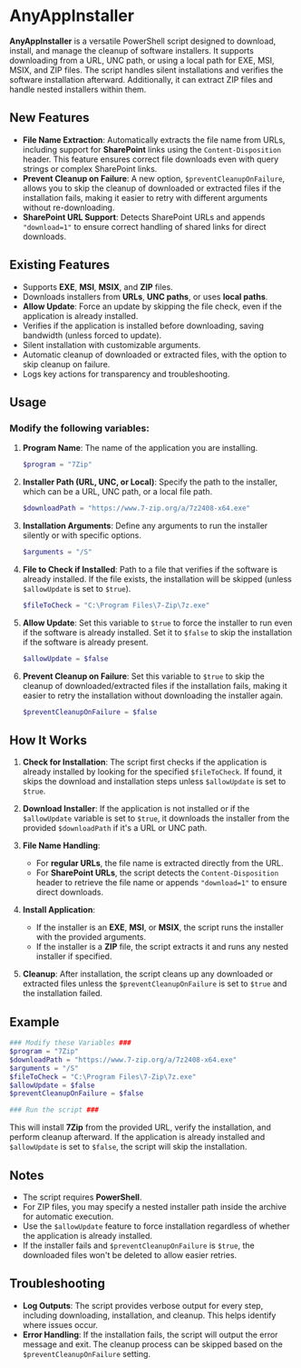 # AnyAppInstaller

**AnyAppInstaller** is a versatile PowerShell script designed to download, install, and manage the cleanup of software installers. It supports downloading from a URL, UNC path, or using a local path for EXE, MSI, MSIX, and ZIP files. The script handles silent installations and verifies the software installation afterward. Additionally, it can extract ZIP files and handle nested installers within them.

## New Features
- **File Name Extraction**: Automatically extracts the file name from URLs, including support for **SharePoint** links using the `Content-Disposition` header. This feature ensures correct file downloads even with query strings or complex SharePoint links.
- **Prevent Cleanup on Failure**: A new option, `$preventCleanupOnFailure`, allows you to skip the cleanup of downloaded or extracted files if the installation fails, making it easier to retry with different arguments without re-downloading.
- **SharePoint URL Support**: Detects SharePoint URLs and appends `"download=1"` to ensure correct handling of shared links for direct downloads.

## Existing Features
- Supports **EXE**, **MSI**, **MSIX**, and **ZIP** files.
- Downloads installers from **URLs**, **UNC paths**, or uses **local paths**.
- **Allow Update**: Force an update by skipping the file check, even if the application is already installed.
- Verifies if the application is installed before downloading, saving bandwidth (unless forced to update).
- Silent installation with customizable arguments.
- Automatic cleanup of downloaded or extracted files, with the option to skip cleanup on failure.
- Logs key actions for transparency and troubleshooting.

## Usage
### Modify the following variables:

1. **Program Name**: The name of the application you are installing.
    ```powershell
    $program = "7Zip"
    ```

2. **Installer Path (URL, UNC, or Local)**: Specify the path to the installer, which can be a URL, UNC path, or a local file path.
    ```powershell
    $downloadPath = "https://www.7-zip.org/a/7z2408-x64.exe"
    ```

3. **Installation Arguments**: Define any arguments to run the installer silently or with specific options.
    ```powershell
    $arguments = "/S"
    ```

4. **File to Check if Installed**: Path to a file that verifies if the software is already installed. If the file exists, the installation will be skipped (unless `$allowUpdate` is set to `$true`).
    ```powershell
    $fileToCheck = "C:\Program Files\7-Zip\7z.exe"
    ```

5. **Allow Update**: Set this variable to `$true` to force the installer to run even if the software is already installed. Set it to `$false` to skip the installation if the software is already present.
    ```powershell
    $allowUpdate = $false
    ```

6. **Prevent Cleanup on Failure**: Set this variable to `$true` to skip the cleanup of downloaded/extracted files if the installation fails, making it easier to retry the installation without downloading the installer again.
    ```powershell
    $preventCleanupOnFailure = $false
    ```

## How It Works

1. **Check for Installation**: The script first checks if the application is already installed by looking for the specified `$fileToCheck`. If found, it skips the download and installation steps unless `$allowUpdate` is set to `$true`.

2. **Download Installer**: If the application is not installed or if the `$allowUpdate` variable is set to `$true`, it downloads the installer from the provided `$downloadPath` if it's a URL or UNC path.

3. **File Name Handling**:
   - For **regular URLs**, the file name is extracted directly from the URL.
   - For **SharePoint URLs**, the script detects the `Content-Disposition` header to retrieve the file name or appends `"download=1"` to ensure direct downloads.

4. **Install Application**:
    - If the installer is an **EXE**, **MSI**, or **MSIX**, the script runs the installer with the provided arguments.
    - If the installer is a **ZIP** file, the script extracts it and runs any nested installer if specified.

5. **Cleanup**: After installation, the script cleans up any downloaded or extracted files unless the `$preventCleanupOnFailure` is set to `$true` and the installation failed.

## Example

```powershell
### Modify these Variables ###
$program = "7Zip"
$downloadPath = "https://www.7-zip.org/a/7z2408-x64.exe"
$arguments = "/S"
$fileToCheck = "C:\Program Files\7-Zip\7z.exe"
$allowUpdate = $false
$preventCleanupOnFailure = $false

### Run the script ###
```

This will install **7Zip** from the provided URL, verify the installation, and perform cleanup afterward. If the application is already installed and `$allowUpdate` is set to `$false`, the script will skip the installation.

## Notes
- The script requires **PowerShell**.
- For ZIP files, you may specify a nested installer path inside the archive for automatic execution.
- Use the `$allowUpdate` feature to force installation regardless of whether the application is already installed.
- If the installer fails and `$preventCleanupOnFailure` is `$true`, the downloaded files won't be deleted to allow easier retries.

## Troubleshooting
- **Log Outputs**: The script provides verbose output for every step, including downloading, installation, and cleanup. This helps identify where issues occur.
- **Error Handling**: If the installation fails, the script will output the error message and exit. The cleanup process can be skipped based on the `$preventCleanupOnFailure` setting.
